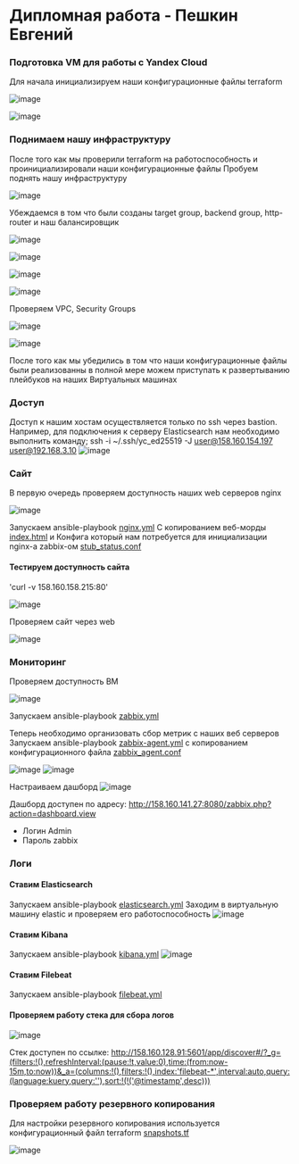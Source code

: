 # Дипломная работа - Пешкин Евгений

### Подготовка VM для работы с Yandex Cloud

Для начала инициализируем наши конфигурационные файлы terraform

![image](https://github.com/SoReX48/diplom/blob/main/images/1.png)

![image](https://github.com/SoReX48/diplom/blob/main/images/2.png)

### Поднимаем нашу инфраструктуру

После того как мы проверили terraform на работоспособность и проинициализировали наши конфигурационные файлы
Пробуем поднять нашу инфраструктуру

![image](https://github.com/SoReX48/diplom/blob/main/images/3.png)

Убеждаемся в том что были созданы target group, backend group, http-router и наш балансировщик

![image](https://github.com/SoReX48/diplom/blob/main/images/6.png)

![image](https://github.com/SoReX48/diplom/blob/main/images/7.png)

![image](https://github.com/SoReX48/diplom/blob/main/images/8.png)

![image](https://github.com/SoReX48/diplom/blob/main/images/9.png)

Проверяем VPC, Security Groups

![image](https://github.com/SoReX48/diplom/blob/main/images/20.png)

![image](https://github.com/SoReX48/diplom/blob/main/images/21.png)

После того как мы убедились в том что наши конфигурационные файлы были реализованны в полной мере можем приступать к развертыванию плейбуков на наших Виртуальных машинах

### Доступ
Доступ к нашим хостам осуществляется только по ssh через bastion. Например, для подключения к серверу Elasticsearch нам необходимо выполнить команду;
ssh -i ~/.ssh/yc_ed25519 -J user@158.160.154.197 user@192.168.3.10
![image](https://github.com/SoReX48/diplom/blob/main/images/22.png)

### Сайт
В первую очередь проверяем доступность наших web серверов nginx

![image](https://github.com/SoReX48/diplom/blob/main/images/4.png)

Запускаем ansible-playbook [nginx.yml](https://github.com/SoReX48/diplom/blob/main/ansible/nginx.yml)
C копированием веб-морды [index.html](https://github.com/SoReX48/diplom/blob/main/ansible/index.html)
и Конфига который нам потребуется для инициализации nginx-a zabbix-oм [stub_status.conf](https://github.com/SoReX48/diplom/blob/main/ansible/config/nginx/stub_status.conf)

#### Тестируем доступность сайта
'curl -v 158.160.158.215:80'

![image](https://github.com/SoReX48/diplom/blob/main/images/10.png)

Проверяем сайт через web

![image](https://github.com/SoReX48/diplom/blob/main/images/11.png)

### Мониторинг
Проверяем доступность ВМ

![image](https://github.com/SoReX48/diplom/blob/main/images/12.png)

Запускаем ansible-playbook [zabbix.yml](https://github.com/SoReX48/diplom/blob/main/ansible/zabbix.yml)

Теперь необходимо организовать сбор метрик с наших веб серверов 
Запускаем ansible-playbook [zabbix-agent.yml](https://github.com/SoReX48/diplom/blob/main/ansible/zabbix.yml) 
c копированием конфигурационного файла [zabbix_agent.conf](https://github.com/SoReX48/diplom/blob/main/ansible/config/zabbix_agent.conf)

![image](https://github.com/SoReX48/diplom/blob/main/images/13.png)
![image](https://github.com/SoReX48/diplom/blob/main/images/14.png)

Настраиваем дашборд
![image](https://github.com/SoReX48/diplom/blob/main/images/15.png)

Дашборд доступен по адресу:
http://158.160.141.27:8080/zabbix.php?action=dashboard.view

- Логин Admin
- Пароль zabbix

### Логи

#### Cтавим Elasticsearch
Запускаем ansible-playbook [elasticsearch.yml](https://github.com/SoReX48/diplom/blob/main/ansible/elasticsearch.yml)
Заходим в виртуальную машину elastic и проверяем его работоспособность
![image](https://github.com/SoReX48/diplom/blob/main/images/16.png)

#### Ставим Kibana
Запускаем ansible-playbook [kibana.yml](https://github.com/SoReX48/diplom/blob/main/ansible/kibana.yml)
![image](https://github.com/SoReX48/diplom/blob/main/images/17.png)

#### Cтавим Filebeat
Запускаем ansible-playbook [filebeat.yml](https://github.com/SoReX48/diplom/blob/main/ansible/filebeat.yml)

#### Проверяем работу стека для сбора логов
![image](https://github.com/SoReX48/diplom/blob/main/images/19.png)

Стек доступен по ссылке: http://158.160.128.91:5601/app/discover#/?_g=(filters:!(),refreshInterval:(pause:!t,value:0),time:(from:now-15m,to:now))&_a=(columns:!(),filters:!(),index:'filebeat-*',interval:auto,query:(language:kuery,query:''),sort:!(!('@timestamp',desc)))

### Проверяем работу резервного копирования
Для настройки резервного копирования используется конфигурационный файл terraform [snapshots.tf](https://github.com/SoReX48/diplom/blob/main/terraform/snapshots.tf)

![image](https://github.com/SoReX48/diplom/blob/main/images/23.png)
